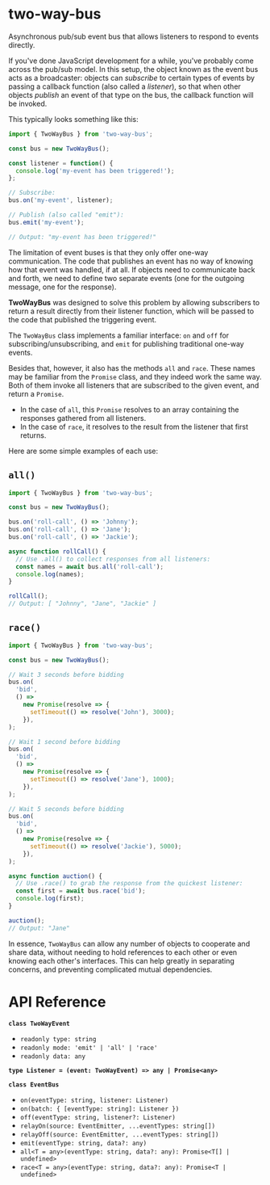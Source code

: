 # two-way-bus

Asynchronous pub/sub event bus that allows listeners to respond to events directly.

If you've done JavaScript development for a while, you've probably come across the pub/sub model. In this setup, the object known as the event bus acts as a broadcaster: objects can _subscribe_ to certain types of events by passing a callback function (also called a _listener_), so that when other objects _publish_ an event of that type on the bus, the callback function will be invoked.

This typically looks something like this:

```typescript
import { TwoWayBus } from 'two-way-bus';

const bus = new TwoWayBus();

const listener = function() {
  console.log('my-event has been triggered!');
};

// Subscribe:
bus.on('my-event', listener);

// Publish (also called "emit"):
bus.emit('my-event');

// Output: "my-event has been triggered!"
```

The limitation of event buses is that they only offer one-way communication. The code that publishes an event has no way of knowing how that event was handled, if at all. If objects need to communicate back and forth, we need to define two separate events (one for the outgoing message, one for the response).

**TwoWayBus** was designed to solve this problem by allowing subscribers to return a result directly from their listener function, which will be passed to the code that published the triggering event.

The `TwoWayBus` class implements a familiar interface: `on` and `off` for subscribing/unsubscribing, and `emit` for publishing traditional one-way events.

Besides that, however, it also has the methods `all` and `race`. These names may be familiar from the `Promise` class, and they indeed work the same way. Both of them invoke all listeners that are subscribed to the given event, and return a `Promise`.

- In the case of `all`, this `Promise` resolves to an array containing the responses gathered from all listeners.
- In the case of `race`, it resolves to the result from the listener that first returns.

Here are some simple examples of each use:

## `all()`

```typescript
import { TwoWayBus } from 'two-way-bus';

const bus = new TwoWayBus();

bus.on('roll-call', () => 'Johnny');
bus.on('roll-call', () => 'Jane');
bus.on('roll-call', () => 'Jackie');

async function rollCall() {
  // Use .all() to collect responses from all listeners:
  const names = await bus.all('roll-call');
  console.log(names);
}

rollCall();
// Output: [ "Johnny", "Jane", "Jackie" ]
```

## `race()`

```typescript
import { TwoWayBus } from 'two-way-bus';

const bus = new TwoWayBus();

// Wait 3 seconds before bidding
bus.on(
  'bid',
  () =>
    new Promise(resolve => {
      setTimeout(() => resolve('John'), 3000);
    }),
);

// Wait 1 second before bidding
bus.on(
  'bid',
  () =>
    new Promise(resolve => {
      setTimeout(() => resolve('Jane'), 1000);
    }),
);

// Wait 5 seconds before bidding
bus.on(
  'bid',
  () =>
    new Promise(resolve => {
      setTimeout(() => resolve('Jackie'), 5000);
    }),
);

async function auction() {
  // Use .race() to grab the response from the quickest listener:
  const first = await bus.race('bid');
  console.log(first);
}

auction();
// Output: "Jane"
```

In essence, `TwoWayBus` can allow any number of objects to cooperate and share data, without needing to hold references to each other or even knowing each other's interfaces. This can help greatly in separating concerns, and preventing complicated mutual dependencies.

# API Reference

**`class TwoWayEvent`**

- `readonly type: string`
- `readonly mode: 'emit' | 'all' | 'race'`
- `readonly data: any`

**`type Listener = (event: TwoWayEvent) => any | Promise<any>`**

**`class EventBus`**

- `on(eventType: string, listener: Listener)`
- `on(batch: { [eventType: string]: Listener })`
- `off(eventType: string, listener?: Listener)`
- `relayOn(source: EventEmitter, ...eventTypes: string[])`
- `relayOff(source: EventEmitter, ...eventTypes: string[])`
- `emit(eventType: string, data?: any)`
- `all<T = any>(eventType: string, data?: any): Promise<T[] | undefined>`
- `race<T = any>(eventType: string, data?: any): Promise<T | undefined>`
